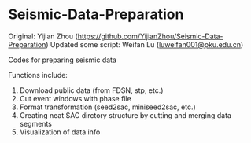 # Seismic-Data-Preparation 

Original: Yijian Zhou (https://github.com/YijianZhou/Seismic-Data-Preparation)
Updated some script: Weifan Lu (luweifan001@pku.edu.cn)

Codes for preparing seismic data <br>

Functions include: <br>
1. Download public data (from FDSN, stp, etc.) <br>
2. Cut event windows with phase file <br>
3. Format transformation (seed2sac, miniseed2sac, etc.) <br>
4. Creating neat SAC dirctory structure by cutting and merging data segments <br>
5. Visualization of data info <br>
